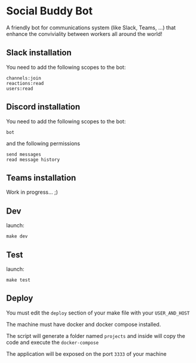 # Social Buddy Bot

A friendly bot for communications system (like Slack, Teams, ...) that enhance the conviviality between workers all around the world!


## Slack installation

You need to add the following scopes to the bot:

```scopes
channels:join
reactions:read
users:read
```

## Discord installation

You need to add the following scopes to the bot:

```scopes
bot
```

and the following permissions

```permissions
send messages
read message history
```

## Teams installation

Work in progress... ;)

## Dev

launch:

```shell
make dev
```

## Test

launch:

```shell
make test
```

## Deploy

You must edit the `deploy` section of your make file with your `USER_AND_HOST`

The machine must have docker and docker compose installed.

The script will generate a folder named `projects` and inside will copy the code and execute the `docker-compose`

The application will be exposed on the port `3333` of your machine

